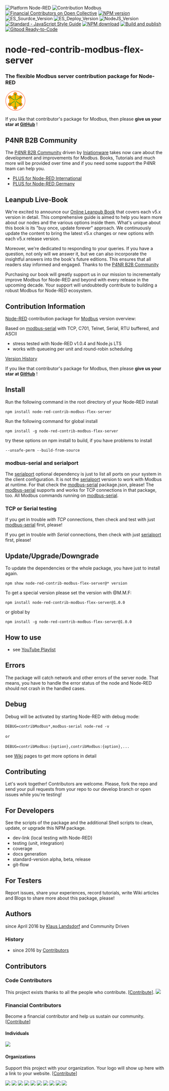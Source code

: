 ![Platform Node-RED](https://img.shields.io/badge/Platform-Node--RED-red.png)
![Contribution Modbus](https://img.shields.io/badge/Contribution-Modbus--Server-orange.png)
[![Financial Contributors on Open Collective](https://opencollective.com/node-red-contrib-modbus/all/badge.svg?label=financial+contributors)](https://opencollective.com/node-red-contrib-modbus)
[![NPM version](https://badge.fury.io/js/node-red-contrib-modbus-flex-server.png)](https://www.npmjs.com/package/node-red-contrib-modbus-flex-server)
![ES_Sourdce_Version](https://img.shields.io/badge/JS_Source-ES2019-yellow.png)
![ES_Deploy_Version](https://img.shields.io/badge/JS_Deploy-ES2015-yellow.png)
![NodeJS_Version](https://img.shields.io/badge/NodeJS-LTS-green.png)
[![Standard - JavaScript Style Guide](https://img.shields.io/badge/code%20style-standard-brightgreen.svg)](http://standardjs.com/)
[![NPM download](https://img.shields.io/npm/dm/node-red-contrib-modbus-flex-server.svg)](https://npm-stat.com/charts.html?package=node-red-contrib-modbus-flex-server)
[![Build and publish](https://github.com/BiancoRoyal/node-red-contrib-modbus-flex-server/actions/workflows/build.yml/badge.svg)](https://github.com/BiancoRoyal/node-red-contrib-modbus-flex-server/actions/workflows/build.yml)
[![Gitpod Ready-to-Code](https://img.shields.io/badge/Gitpod-ready--to--code-blue?logo=gitpod)](https://gitpod.io/#https://github.com/BiancoRoyal/node-red-contrib-modbus-flex-server)


# node-red-contrib-modbus-flex-server

### The flexible Modbus server contribution package for Node-RED

[![nodemodbus64](images/modbus-icon64.png)](https://www.npmjs.com/package/node-red-contrib-modbus-flex-server)

If you like that contributor's package for Modbus, then please **give us your star at [GitHub][12]** !

## P4NR B2B Community

The [P4NR B2B Community][16] driven by [Iniationware][15] takes now care about the development and improvements 
for Modbus. Books, Tutorials and much more will be provided over time and if you need some support the P4NR team 
can help you.

- [PLUS for Node-RED International][16]
- [PLUS for Node-RED Germany][17]

## Leanpub Live-Book

We're excited to announce our [Online Leanpub Book](https://leanpub.com/p4nr-contribution-modbus/) that covers each v5.x
version in detail. This comprehensive guide is aimed to help you learn more about our nodes and the various options inside them.
What's unique about this book is its "buy once, update forever" approach. We continuously update the content to bring
the latest v5.x changes or new options with each v5.x release version.

Moreover, we're dedicated to responding to your queries. If you have a question, not only will we answer it,
but we can also incorporate the insightful answers into the book's future editions. This ensures that all readers
stay informed and engaged. Thanks to the [P4NR B2B Community](https://p4nr.com/)

Purchasing our book will greatly support us in our mission to incrementally improve Modbus for Node-RED and beyond
with every release in the upcoming decade. Your support will undoubtedly contribute to building a robust Modbus
for Node-RED ecosystem.

## Contribution Information

[Node-RED][1] contribution package for [Modbus][8] version overview:

Based on [modbus-serial][2] with TCP, C701, Telnet, Serial, RTU buffered, and ASCII

* stress tested with Node-RED v1.0.4 and Node.js LTS
* works with queueing per unit and round-robin scheduling

[Version History](HISTORY.md)

If you like that contributor's package for Modbus, then please **give us your star at [GitHub][12]** !

## Install

Run the following command in the root directory of your Node-RED install

    npm install node-red-contrib-modbus-flex-server

Run the following command for global install

    npm install -g node-red-contrib-modbus-flex-server

try these options on npm install to build, if you have problems to install

    --unsafe-perm --build-from-source
    
### modbus-serial and serialport

The [serialport][14] optional dependency is just to list all ports on your system in the client configuration.
It is not the [serialport][14] version to work with Modbus at runtime. 
For that check the [modbus-serial][2] package.json, please!
The [modbus-serial][2] supports and works for TCP connections in that package, too.
All Modbus commands running on [modbus-serial][2].

### TCP or Serial testing
If you get in trouble *with TCP* connections, then check and test with just [modbus-serial][2] first, please!

If you get in trouble *with Serial* connections, then check with just [serialport][14] first, please!

## Update/Upgrade/Downgrade

To update the dependencies or the whole package, you have just to install again.

    npm show node-red-contrib-modbus-flex-server@* version

To get a special version please set the version with @M.M.F:

    npm install node-red-contrib-modbus-flex-server@1.0.0

or global by

    npm install -g node-red-contrib-modbus-flex-server@1.0.0

## How to use

* see [YouTube Playlist][9]

## Errors

The package will catch network and other errors of the server node. 
That means, you have to handle the error status of the node and Node-RED 
should not crash in the handled cases.

## Debug

Debug will be activated by starting Node-RED with debug mode:

    DEBUG=contribModbus*,modbus-serial node-red -v

    or

    DEBUG=contribModbus:{option},contribModbus:{option},...

see [Wiki][10] pages to get more options in detail

## Contributing

Let's work together! Contributors are welcome.
Please, fork the repo and send your pull requests from your repo 
to our develop branch or open issues while you're testing!

## For Developers

See the scripts of the package and the additional Shell scripts to clean, update, or upgrade this NPM package.

* dev-link (local testing with Node-RED)
* testing (unit, integration)
* coverage
* docs generation
* standard-version alpha, beta, release
* git-flow

## For Testers

Report issues, share your experiences, record tutorials,
write Wiki articles and Blogs to share more about this package, please!

## Authors

since April 2016 by [Klaus Landsdorf][4] and Community Driven

### History

* since 2016 by [Contributors][6]

[1]:https://nodered.org
[2]:https://www.npmjs.com/package/modbus-serial
[3]:https://flows.nodered.org/flow/bf06a87e84395e4bce276714c6f5f884
[4]:https://github.com/biancode
[5]:https://plus4nodered.com/
[6]:https://github.com/BiancoRoyal/node-red-contrib-modbus/graphs/contributors
[7]:https://github.com/jayharper
[8]:http://www.modbus.org/
[9]:http://bit.ly/2jzwjqP
[10]:https://github.com/BiancoRoyal/node-red-contrib-modbus/wiki/DEBUG
[11]:https://bianco-royal.space/supporter/
[12]:https://github.com/BiancoRoyal/node-red-contrib-modbus-flex-modbus
[13]:https://www.npmjs.com/package/jsmodbus
[14]:https://www.npmjs.com/package/serialport
[15]:https://iniationware.com/
[16]:https://plus4nodered.com/
[17]:https://plus4nodered.com/de/

## Contributors

### Code Contributors

This project exists thanks to all the people who contribute. [[Contribute](CONTRIBUTING.md)].
<a href="https://github.com/BiancoRoyal/node-red-contrib-modbus/graphs/contributors"><img src="https://opencollective.com/node-red-contrib-modbus/contributors.svg?width=890&button=false" /></a>

### Financial Contributors

Become a financial contributor and help us sustain our community. [[Contribute](https://opencollective.com/node-red-contrib-modbus/contribute)]

#### Individuals

<a href="https://opencollective.com/node-red-contrib-modbus"><img src="https://opencollective.com/node-red-contrib-modbus/individuals.svg?width=890"></a>

#### Organizations

Support this project with your organization. Your logo will show up here with a link to your website. [[Contribute](https://opencollective.com/node-red-contrib-modbus/contribute)]

<a href="https://opencollective.com/node-red-contrib-modbus/organization/0/website"><img src="https://opencollective.com/node-red-contrib-modbus/organization/0/avatar.svg"></a>
<a href="https://opencollective.com/node-red-contrib-modbus/organization/1/website"><img src="https://opencollective.com/node-red-contrib-modbus/organization/1/avatar.svg"></a>
<a href="https://opencollective.com/node-red-contrib-modbus/organization/2/website"><img src="https://opencollective.com/node-red-contrib-modbus/organization/2/avatar.svg"></a>
<a href="https://opencollective.com/node-red-contrib-modbus/organization/3/website"><img src="https://opencollective.com/node-red-contrib-modbus/organization/3/avatar.svg"></a>
<a href="https://opencollective.com/node-red-contrib-modbus/organization/4/website"><img src="https://opencollective.com/node-red-contrib-modbus/organization/4/avatar.svg"></a>
<a href="https://opencollective.com/node-red-contrib-modbus/organization/5/website"><img src="https://opencollective.com/node-red-contrib-modbus/organization/5/avatar.svg"></a>
<a href="https://opencollective.com/node-red-contrib-modbus/organization/6/website"><img src="https://opencollective.com/node-red-contrib-modbus/organization/6/avatar.svg"></a>
<a href="https://opencollective.com/node-red-contrib-modbus/organization/7/website"><img src="https://opencollective.com/node-red-contrib-modbus/organization/7/avatar.svg"></a>
<a href="https://opencollective.com/node-red-contrib-modbus/organization/8/website"><img src="https://opencollective.com/node-red-contrib-modbus/organization/8/avatar.svg"></a>
<a href="https://opencollective.com/node-red-contrib-modbus/organization/9/website"><img src="https://opencollective.com/node-red-contrib-modbus/organization/9/avatar.svg"></a>
